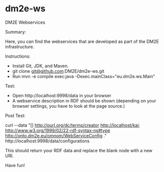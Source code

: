 dm2e-ws
=======

DM2E Webservices

Summary:

Here, you can find the webservices that are developed as part of the DM2E infrastructure.

Instructions:

- Install Git, JDK, and Maven.
- git clone git@github.com:DM2E/dm2e-ws.git
- Run  mvn -e compile exec:java -Dexec.mainClass="eu.dm2e.ws.Main"

Test:

- Open http://localhost:9998/data in your browser
- A webservice description in RDF should be shown
  (depending on your browser settings, you have to look at the page source.)


Post Test:

 curl --data "[] <http://purl.org/dc/terms/creator> <http://localhost/kai>; <http://www.w3.org/1999/02/22-rdf-syntax-ns#type> <http://onto.dm2e.eu/omnom/WebServiceConfig> ." http://localhost:9998/data/configurations

This should return your RDF data and replace the blank node with a new URI.

Have fun!